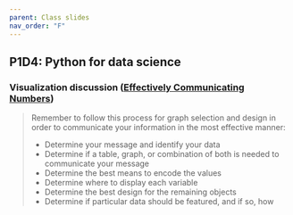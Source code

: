```yaml
---
parent: Class slides
nav_order: "F"
---
```


## P1D4: Python for data science

### Visualization discussion ([Effectively Communicating Numbers](http://perceptualedge.com/articles/Whitepapers/Communicating_Numbers.pdf))

> Remember to follow this process for graph selection and design in order to communicate your information in the most
effective manner:
> - Determine your message and identify your data
> - Determine if a table, graph, or combination of both is needed to communicate your message
> - Determine the best means to encode the values
> - Determine where to display each variable
> - Determine the best design for the remaining objects
> - Determine if particular data should be featured, and if so, how

